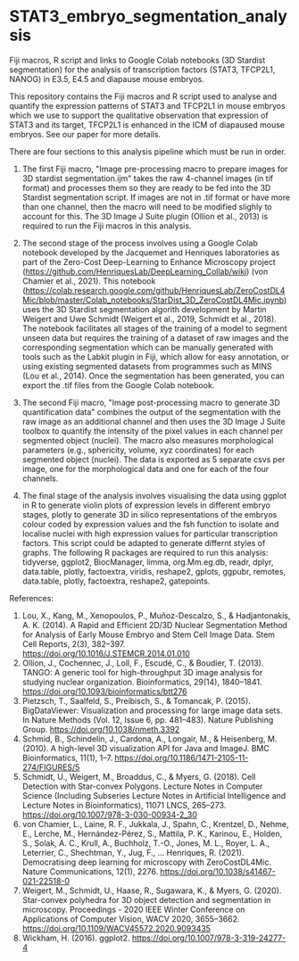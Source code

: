 # STAT3_embryo_segmentation_analysis
Fiji macros, R script and links to Google Colab notebooks (3D Stardist segmentation) for the analysis of transcription factors (STAT3, TFCP2L1, NANOG) in E3.5, E4.5 and diapause mouse embryos. 

This repository contains the Fiji macros and R script used to analyse and quantify the expression patterns of STAT3 and TFCP2L1 in mouse embryos which we use to support the qualitative observation that expression of STAT3 and its target, TFCP2L1 is enhanced in the ICM of diapaused mouse embryos. See our paper for more details.  

There are four sections to this analysis pipeline which must be run in order. 

1. The first Fiji macro, "Image pre-processing macro to prepare images for 3D stardist segmentation.ijm" takes the raw 4-channel images (in tif format) and processes them so they are ready to be fed into the 3D Stardist segmentation script. If images are not in .tif format or have more than one channel, then the macro will need to be modified slighly to account for this. The 3D Image J Suite plugin (Ollion et al., 2013) is required to run the Fiji macros in this analysis. 

2. The second stage of the process involves using a Google Colab notebook developed by the Jacquemet and Henriques laboratories as part of the Zero-Cost Deep-Learning to Enhance Microscopy project (https://github.com/HenriquesLab/DeepLearning_Collab/wiki) (von Chamier et al., 2021). This notebook (https://colab.research.google.com/github/HenriquesLab/ZeroCostDL4Mic/blob/master/Colab_notebooks/StarDist_3D_ZeroCostDL4Mic.ipynb) uses the 3D Stardist segmentation algorith development by Martin Weigert and Uwe Schmidt (Weigert et al., 2019, Schmidt et al., 2018). The notebook facilitates all stages of the training of a model to segment unseen data but requires the training of a dataset of raw images and the corresponding segmentation which can be manually generated with tools such as the Labkit plugin in Fiji, which allow for easy annotation, or using existing segmented datasets from programmes such as MINS (Lou et al., 2014). Once the segmentation has been generated, you can export the .tif files from the Google Colab notebook. 

3. The second Fiji macro, "Image post-processing macro to generate 3D quantification data" combines the output of the segmentation with the raw image as an additional channel and then uses the 3D Image J Suite toolbox to quantify the intensity of the pixel values in each channel per segmented object (nuclei). The macro also measures morphological parameters (e.g., sphericity, volume, xyz coordinates) for each segmented object (nuclei). The data is exported as 5 separate csvs per image, one for the morphological data and one for each of the four channels.

4. The final stage of the analysis involves visualising the data using ggplot in R to generate violin plots of expression levels in different embryo stages, plotly to generate 3D in silico representations of the embryos colour coded by expression values and the fsh function to isolate and localise nuclei with high expression values for particular transcription factors. This script could be adapted to generate differnt styles of graphs. The following R packages are required to run this analysis: tidyverse, ggplot2, BiocManager, limma, org.Mm.eg.db, readr, dplyr, data.table, plotly, factoextra, viridis, reshape2, gplots, ggpubr, remotes, data.table, plotly, factoextra, reshape2, gatepoints. 

References:
1. Lou, X., Kang, M., Xenopoulos, P., Muñoz-Descalzo, S., & Hadjantonakis, A. K. (2014). A Rapid and Efficient 2D/3D Nuclear Segmentation Method for Analysis of Early Mouse Embryo and Stem Cell Image Data. Stem Cell Reports, 2(3), 382–397. https://doi.org/10.1016/J.STEMCR.2014.01.010
2. Ollion, J., Cochennec, J., Loll, F., Escudé, C., & Boudier, T. (2013). TANGO: A generic tool for high-throughput 3D image analysis for studying nuclear organization. Bioinformatics, 29(14), 1840–1841. https://doi.org/10.1093/bioinformatics/btt276
3. Pietzsch, T., Saalfeld, S., Preibisch, S., & Tomancak, P. (2015). BigDataViewer: Visualization and processing for large image data sets. In Nature Methods (Vol. 12, Issue 6, pp. 481–483). Nature Publishing Group. https://doi.org/10.1038/nmeth.3392
4. Schmid, B., Schindelin, J., Cardona, A., Longair, M., & Heisenberg, M. (2010). A high-level 3D visualization API for Java and ImageJ. BMC Bioinformatics, 11(1), 1–7. https://doi.org/10.1186/1471-2105-11-274/FIGURES/5
5. Schmidt, U., Weigert, M., Broaddus, C., & Myers, G. (2018). Cell Detection with Star-convex Polygons. Lecture Notes in Computer Science (Including Subseries Lecture Notes in Artificial Intelligence and Lecture Notes in Bioinformatics), 11071 LNCS, 265–273. https://doi.org/10.1007/978-3-030-00934-2_30
6. von Chamier, L., Laine, R. F., Jukkala, J., Spahn, C., Krentzel, D., Nehme, E., Lerche, M., Hernández-Pérez, S., Mattila, P. K., Karinou, E., Holden, S., Solak, A. C., Krull, A., Buchholz, T.-O., Jones, M. L., Royer, L. A., Leterrier, C., Shechtman, Y., Jug, F., … Henriques, R. (2021). Democratising deep learning for microscopy with ZeroCostDL4Mic. Nature Communications, 12(1), 2276. https://doi.org/10.1038/s41467-021-22518-0
7. Weigert, M., Schmidt, U., Haase, R., Sugawara, K., & Myers, G. (2020). Star-convex polyhedra for 3D object detection and segmentation in microscopy. Proceedings - 2020 IEEE Winter Conference on Applications of Computer Vision, WACV 2020, 3655–3662. https://doi.org/10.1109/WACV45572.2020.9093435
8. Wickham, H. (2016). ggplot2. https://doi.org/10.1007/978-3-319-24277-4
